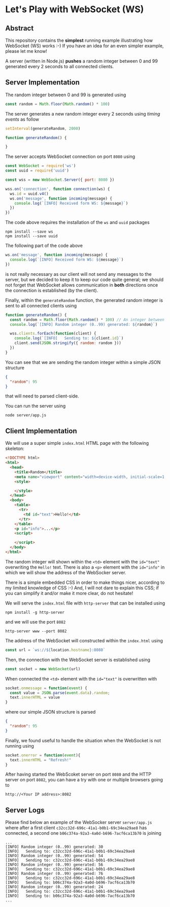 # Let's Play with WebSocket (WS)

## Abstract

This repository contains the **simplest** running example illustrating how WebSocket (WS) works :-) If you have an idea for an even simpler example, please let me know!

A server (written in Node.js) **pushes** a random integer between 0 and 99 generated every 2 seconds to all connected clients.

## Server Implementation

The random integer between 0 and 99 is generated using

```javascript
const random = Math.floor(Math.random() * 100)
```

The server generates a new random integer every 2 seconds using _timing events_ as follow

```javascript
setInterval(generateRandom, 2000)

function generateRandom() {

}
```

The server accepts WebSocket connection on port `8080` using

```javascript
const WebSocket = require('ws')
const uuid = require('uuid')

const wss = new WebSocket.Server({ port: 8080 })

wss.on('connection', function connection(ws) {
  ws.id = uuid.v4()
  ws.on('message', function incoming(message) {
    console.log(`[INFO] Received form WS: ${message}`)
  })
})
```

The code above requires the installation of the `ws` and `uuid` packages

```text
npm install --save ws
npm install --save uuid
```

The following part of the code above

```javascript
ws.on('message', function incoming(message) {
  console.log(`[INFO] Received form WS: ${message}`)
})
```

is not really necessary as our client will not send any messages to the server, but we decided to keep it to keep our code quite general; we should not forget that WebSocket allows communication in **both** directions once the connection is established (by the client).

Finally, within the `generateRandom` function, the generated random integer is sent to all connected clients using

```javascript
function generateRandom() {
  const random = Math.floor(Math.random() * 100) // An integer between 0 and 99.
  console.log(`[INFO] Random integer (0..99) generated: ${random}`)

  wss.clients.forEach(function(client) {
    console.log(`[INFO]   Sending to: ${client.id}`)
    client.send(JSON.stringify({ random: random }))
  })
}
```

You can see that we are sending the random integer within a simple JSON structure

```json
{
  "random": 95
}
```

that will need to parsed client-side.

You can run the server using

```text
node server/app.js
```

## Client Implementation

We will use a super simple `index.html` HTML page with the following skeleton:

```html
<!DOCTYPE html>
<html>
  <head>
    <title>Random</title>
    <meta name="viewport" content="width=device-width, initial-scale=1.0, maximum-scale=1.0, user-scalable=0">
    <style>

    </style>
  </head>
  <body>
    <table>
      <tr>
        <td id="text">Hello!</td>
      </tr>
    </table>
    <p id="info">...</p>
    <script>

    </script>
  </body>
</html>
```

The random integer will shown within the `<td>` element with the `id="text"` overwriting the `Hello!` text. There is also a `<p>` element with the `id="info"` in which we will show the address of the WebSocker server.

There is a simple embedded CSS in order to make things nicer, according to my limited knowledge of CSS :-) And, I will not dare to explain this CSS; if you can simplify it and/or make it more clear, do not hesitate!

We will serve the `index.html` file with `http-server` that can be installed using

```text
npm install -g http-server
```

and we will use the port `8082`

```text
http-server www --port 8082
```

The address of the WebSocket will constructed within the `index.html` using

```javascript
const url = `ws://${location.hostname}:8080`
````

Then, the connection with the WebSocket server is established using

```javascript
const socket = new WebSocket(url)
```

When connected the `<td>` element with the `id="text"` is overwritten with

```javascript
socket.onmessage = function(event) {
  const value = JSON.parse(event.data).random;
  text.innerHTML = value
}
```

where our simple JSON structure is parsed

```json
{
  "random": 95
}
```

Finally, we found useful to handle the situation when the WebSocket is not running using

```javascript
socket.onerror = function(event){
  text.innerHTML = "Refresh!"
}
```

After having started the WebScoket server on port `8080` and the HTTP server on port `8082`, you can have a try with one or multiple browsers going to

```text
http://<Your IP address>:8082
```

## Server Logs

Please find below an example of the WebSocker server `server/app.js` where after a first client `c32cc32d-696c-41a1-b0b1-69c34ea29ae8` has connected, a second one `b06c374a-92a3-4a0d-b696-7acf6ca13b70` is joining

```text
...
[INFO] Random integer (0..99) generated: 30
[INFO]   Sending to: c32cc32d-696c-41a1-b0b1-69c34ea29ae8
[INFO] Random integer (0..99) generated: 54
[INFO]   Sending to: c32cc32d-696c-41a1-b0b1-69c34ea29ae8
[INFO] Random integer (0..99) generated: 56
[INFO]   Sending to: c32cc32d-696c-41a1-b0b1-69c34ea29ae8
[INFO] Random integer (0..99) generated: 76
[INFO]   Sending to: c32cc32d-696c-41a1-b0b1-69c34ea29ae8
[INFO]   Sending to: b06c374a-92a3-4a0d-b696-7acf6ca13b70
[INFO] Random integer (0..99) generated: 24
[INFO]   Sending to: c32cc32d-696c-41a1-b0b1-69c34ea29ae8
[INFO]   Sending to: b06c374a-92a3-4a0d-b696-7acf6ca13b70
...
```
